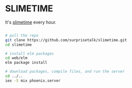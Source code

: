 
# SLIMETIME

It's [slimetime](https://slimeti.me) every hour.


```bash

# pull the repo
git clone https://github.com/surprisetalk/slimetime.git
cd slimetime

# install elm packages
cd web/elm
elm package install

# download packages, compile files, and run the server
cd ../..
iex -S mix phoenix.server

```

